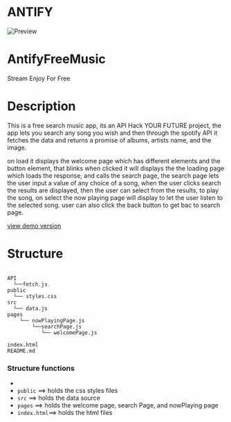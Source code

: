 # ANTIFY

![Preview](https://drive.google.com/uc?export-view&id=1dj0TllRQX8RzGsjeaQab8iDTlUgbpZNr)



# AntifyFreeMusic
Stream Enjoy For Free 



# Description
This is a free search music app, its an API Hack YOUR FUTURE project, the app lets you search any song you  wish and then through the spotify API it fetches the data and returns a promise of albums, artists name, and the image.

on load it displays the welcome page which has different elements and the button element, that blinks when clicked it will displays the 
the loading page which loads the response, and calls the search page, the search page lets the user input a value of any choice of a song, when the user clicks search the results are displayed, then the user can select from the results, to play the song, on select the now playing page will display to let the user listen to the selected song. user can also click the back button to get bac to search page.


[ view demo version](https://ok-ro.github.io/AntifyFreeMusic/)

# Structure

```

API
  └──fetch.js
public
  └── styles.css
src
  └── data.js
pages
    └── nowPlayingPage.js
        └──searchPage.js
           └── welcomePage.js
        
index.html
README.md
```

### Structure functions

- 
- `public` ==> holds the css styles files
- `src`    ==> holds the data source
- `pages`  ==> holds the welcome page, search Page, and nowPlaying page
- `index.html`==> holds the html files

